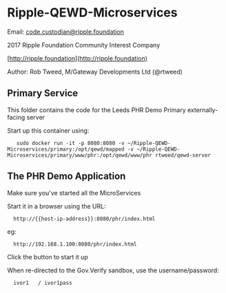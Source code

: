 # Ripple-QEWD-Microservices

Email: <code.custodian@ripple.foundation>

2017 Ripple Foundation Community Interest Company 

[http://ripple.foundation](http://ripple.foundation)

Author: Rob Tweed, M/Gateway Developments Ltd (@rtweed)

## Primary Service

This folder contains the code for the Leeds PHR Demo Primary externally-facing server

Start up this container using:

       sudo docker run -it -p 8080:8080 -v ~/Ripple-QEWD-Microservices/primary:/opt/qewd/mapped -v ~/Ripple-QEWD-Microservices/primary/www/phr:/opt/qewd/www/phr rtweed/qewd-server

## The PHR Demo Application

Make sure you've started all the MicroServices

Start it in a browser using the URL:

      http://{{host-ip-address}}:8080/phr/index.html

eg:

      http://192.168.1.100:8080/phr/index.html

Click the button to start it up

When re-directed to the Gov.Verify sandbox, use the username/password:

      ivor1   / ivor1pass

